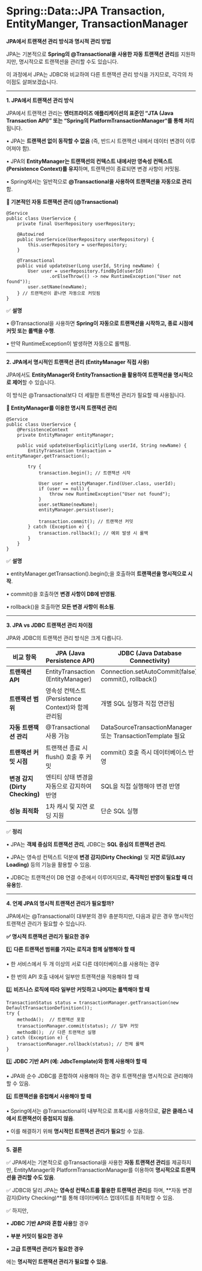 # Spring::Data::JPA Transaction, EntityManger, TransactionManager

**JPA에서 트랜잭션 관리 방식과 명시적 관리 방법**

JPA는 기본적으로 **Spring의 @Transactional을 사용한 자동 트랜잭션 관리**를 지원하지만, 명시적으로 트랜잭션을 관리할 수도 있습니다.

이 과정에서 JPA는 JDBC와 비교하여 다른 트랜잭션 관리 방식을 가지므로, 각각의 차이점도 살펴보겠습니다.

---

**1. JPA에서 트랜잭션 관리 방식**

JPA에서 트랜잭션 관리는 **엔터프라이즈 애플리케이션의 표준인 “JTA (Java Transaction API)” 또는 “Spring의 PlatformTransactionManager“를 통해 처리**됩니다.

• JPA는 **트랜잭션 없이 동작할 수 없음** (즉, 반드시 트랜잭션 내에서 데이터 변경이 이루어져야 함).

• JPA의 **EntityManager는 트랜잭션의 컨텍스트 내에서만 영속성 컨텍스트(Persistence Context)를 유지**하며, 트랜잭션이 종료되면 변경 사항이 커밋됨.

• Spring에서는 일반적으로 **@Transactional을 사용하여 트랜잭션을 자동으로 관리**함.

**🔹 기본적인 자동 트랜잭션 관리 (@Transactional)**

```
@Service
public class UserService {
    private final UserRepository userRepository;

    @Autowired
    public UserService(UserRepository userRepository) {
        this.userRepository = userRepository;
    }

    @Transactional
    public void updateUser(Long userId, String newName) {
        User user = userRepository.findById(userId)
                .orElseThrow(() -> new RuntimeException("User not found"));
        user.setName(newName);
    } // 트랜잭션이 끝나면 자동으로 커밋됨
}
```

✅ **설명**

• @Transactional을 사용하면 **Spring이 자동으로 트랜잭션을 시작하고, 종료 시점에 커밋 또는 롤백을 수행**.

• 만약 RuntimeException이 발생하면 자동으로 롤백됨.

---

**2. JPA에서 명시적인 트랜잭션 관리 (EntityManager 직접 사용)**

JPA에서도 **EntityManager와 EntityTransaction을 활용하여 트랜잭션을 명시적으로 제어**할 수 있습니다.

이 방식은 @Transactional보다 더 세밀한 트랜잭션 관리가 필요할 때 사용됩니다.

**🔹 EntityManager를 이용한 명시적 트랜잭션 관리**

```
@Service
public class UserService {
    @PersistenceContext
    private EntityManager entityManager;

    public void updateUserExplicitly(Long userId, String newName) {
        EntityTransaction transaction = entityManager.getTransaction();

        try {
            transaction.begin(); // 트랜잭션 시작

            User user = entityManager.find(User.class, userId);
            if (user == null) {
                throw new RuntimeException("User not found");
            }
            user.setName(newName);
            entityManager.persist(user);

            transaction.commit(); // 트랜잭션 커밋
        } catch (Exception e) {
            transaction.rollback(); // 예외 발생 시 롤백
        }
    }
}
```

✅ **설명**

• entityManager.getTransaction().begin();을 호출하여 **트랜잭션을 명시적으로 시작**.

• commit()을 호출하면 **변경 사항이 DB에 반영됨**.

• rollback()을 호출하면 **모든 변경 사항이 취소됨**.

---

**3. JPA vs JDBC 트랜잭션 관리 차이점**

JPA와 JDBC의 트랜잭션 관리 방식은 크게 다릅니다.

| **비교 항목**                  | **JPA (Java Persistence API)**        | **JDBC (Java Database Connectivity)**                  |
|----------------------------|---------------------------------------|--------------------------------------------------------|
| **트랜잭션 API**               | EntityTransaction (EntityManager)     | Connection.setAutoCommit(false), commit(), rollback()  |
| **트랜잭션 범위**                | 영속성 컨텍스트(Persistence Context)와 함께 관리됨 | 개별 SQL 실행과 직접 연관됨                                      |
| **자동 트랜잭션 관리**             | @Transactional 사용 가능                  | DataSourceTransactionManager 또는 TransactionTemplate 필요 |
| **트랜잭션 커밋 시점**             | 트랜잭션 종료 시 flush() 호출 후 커밋             | commit() 호출 즉시 데이터베이스 반영                               |
| **변경 감지 (Dirty Checking)** | 엔티티 상태 변경을 자동으로 감지하여 반영               | SQL을 직접 실행해야 변경 반영                                     |
| **성능 최적화**                 | 1차 캐시 및 지연 로딩 지원                      | 단순 SQL 실행                                              |

✅ **정리**

• JPA는 **객체 중심의 트랜잭션 관리**, JDBC는 **SQL 중심의 트랜잭션 관리**.

• JPA는 영속성 컨텍스트 덕분에 **변경 감지(Dirty Checking)** 및 **지연 로딩(Lazy Loading)** 등의 기능을 활용할 수 있음.

• JDBC는 트랜잭션이 DB 연결 수준에서 이루어지므로, **즉각적인 반영이 필요할 때 더 유용**함.

---

**4. 언제 JPA의 명시적 트랜잭션 관리가 필요할까?**

JPA에서는 @Transactional이 대부분의 경우 충분하지만, 다음과 같은 경우 명시적인 트랜잭션 관리가 필요할 수 있습니다.

**✅ 명시적 트랜잭션 관리가 필요한 경우**

1️⃣ **다른 트랜잭션 범위를 가지는 로직과 함께 실행해야 할 때**

• 한 서비스에서 두 개 이상의 서로 다른 데이터베이스를 사용하는 경우

• 한 번의 API 호출 내에서 일부만 트랜잭션을 적용해야 할 때

2️⃣ **비즈니스 로직에 따라 일부만 커밋하고 나머지는 롤백해야 할 때**

```
TransactionStatus status = transactionManager.getTransaction(new DefaultTransactionDefinition());
try {
    methodA();  // 트랜잭션 포함
    transactionManager.commit(status); // 일부 커밋
    methodB();  // 다른 트랜잭션 실행
} catch (Exception e) {
    transactionManager.rollback(status); // 전체 롤백
}
```

3️⃣ **JDBC 기반 API (예: JdbcTemplate)와 함께 사용해야 할 때**

• JPA와 순수 JDBC를 혼합하여 사용해야 하는 경우 트랜잭션을 명시적으로 관리해야 할 수 있음.

4️⃣ **트랜잭션을 중첩해서 사용해야 할 때**

• Spring에서는 @Transactional이 내부적으로 프록시를 사용하므로, **같은 클래스 내에서 트랜잭션이 중첩되지 않음**.

• 이를 해결하기 위해 **명시적인 트랜잭션 관리가 필요**할 수 있음.

---

**5. 결론**

✅ JPA에서는 기본적으로 @Transactional을 사용한 **자동 트랜잭션 관리**를 제공하지만, EntityManager와 PlatformTransactionManager를 이용하여 **명시적으로 트랜잭션을
관리할 수도 있음**.

✅ JDBC와 달리 JPA는 **영속성 컨텍스트를 활용한 트랜잭션 관리**를 하며, **자동 변경 감지(Dirty Checking)**를 통해 데이터베이스 업데이트를 최적화할 수 있음.

✅ 하지만,

•    **JDBC 기반 API와 혼합 사용**할 경우

•    **부분 커밋이 필요한 경우**

•    **고급 트랜잭션 관리가 필요한 경우**

에는 **명시적인 트랜잭션 관리가 필요할 수 있음.**